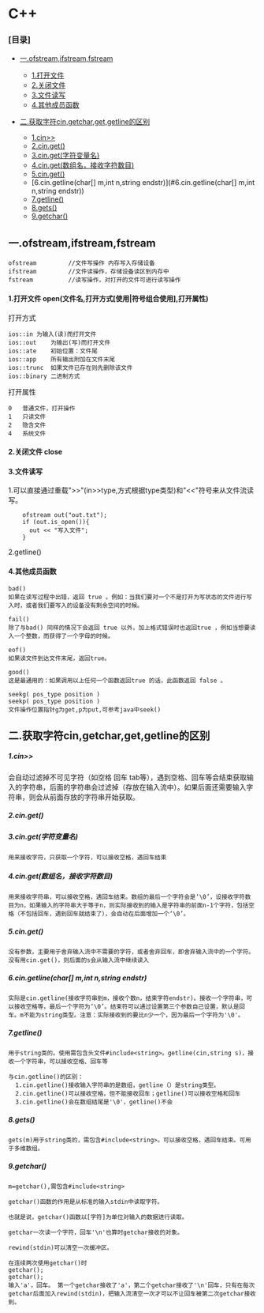 # C++


### [目录]
  * [一.ofstream,ifstream,fstream](#一.ofstream,ifstream,fstream)
    * [1.打开文件](#1.打开文件)
    * [2.关闭文件](#2.关闭文件)
    * [3.文件读写](#3.文件读写)
    * [4.其他成员函数](#4.其他成员函数)

* [二.获取字符cin,getchar,get,getline的区别](#二.C++获取字符cin,getchar,get,getline的区别)
  * [1.cin>>](#1.cin>>)
  * [2.cin.get()](#2.cin.get())
  * [3.cin.get(字符变量名)](#3.cin.get(字符变量名))
  * [4.cin.get(数组名，接收字符数目)](#4.cin.get(数组名，接收字符数目))
  * [5.cin.get()](#5.cin.get())
  * [6.cin.getline(char[] m,int n,string endstr)](#6.cin.getline(char[] m,int n,string endstr))
  * [7.getline()](#7.getline())
  * [8.gets()](#8.gets())
  * [9.getchar()](#9.getchar())

## 一.ofstream,ifstream,fstream

```
ofstream         //文件写操作 内存写入存储设备
ifstream         //文件读操作，存储设备读区到内存中
fstream          //读写操作，对打开的文件可进行读写操作
```

#### 1.打开文件 open(文件名,打开方式[使用|符号组合使用],打开属性)

打开方式
```
ios::in	为输入(读)而打开文件
ios::out	为输出(写)而打开文件
ios::ate	初始位置：文件尾
ios::app	所有输出附加在文件末尾
ios::trunc	如果文件已存在则先删除该文件
ios::binary	二进制方式
```

打开属性
```
0	普通文件，打开操作
1	只读文件
2	隐含文件
4	系统文件
```

#### 2.关闭文件 close

#### 3.文件读写

1.可以直接通过重载">>"(in>>type,方式根据type类型)和"<<"符号来从文件流读写。

```
    ofstream out("out.txt");
    if (out.is_open()){
      out << "写入文件";
    }
```

2.getline()


#### 4.其他成员函数
```
bad()
如果在读写过程中出错，返回 true 。例如：当我们要对一个不是打开为写状态的文件进行写入时，或者我们要写入的设备没有剩余空间的时候。

fail()
除了与bad() 同样的情况下会返回 true 以外，加上格式错误时也返回true ，例如当想要读入一个整数，而获得了一个字母的时候。

eof()
如果读文件到达文件末尾，返回true。

good()
这是最通用的：如果调用以上任何一个函数返回true 的话，此函数返回 false 。

seekg( pos_type position )
seekp( pos_type position )
文件操作位置指针g为get,p为put,可参考java中seek()

```


## 二.获取字符cin,getchar,get,getline的区别

##### 1.cin>>

  会自动过滤掉不可见字符（如空格 回车 tab等），遇到空格、回车等会结束获取输入的字符串，后面的字符串会过滤掉（存放在输入流中）。如果后面还需要输入字符串，则会从前面存放的字符串开始获取。

##### 2.cin.get()

##### 3.cin.get(字符变量名)
    用来接收字符，只获取一个字符，可以接收空格，遇回车结束

##### 4.cin.get(数组名，接收字符数目)
    用来接收字符串，可以接收空格，遇回车结束。数组的最后一个字符会是‘\0’，设接收字符数目为n，如果输入的字符串大于等于n，则实际接收到的输入是字符串的前面n-1个字符，包括空格（不包括回车，遇到回车就结束了），会自动在后面增加一个‘\0’。

##### 5.cin.get()
    没有参数，主要用于舍弃输入流中不需要的字符，或者舍弃回车，即舍弃输入流中的一个字符。没有用cin.get()，则后面的s会从输入流中继续读入

##### 6.cin.getline(char[] m,int n,string endstr)
    实际是cin.getline(接收字符串到m，接收个数n，结束字符endstr)。接收一个字符串，可以接收空格等，最后一个字符为‘\0’。结束符可以通过设置第三个参数自己设置，默认是回车。m不能为string类型。注意：实际接收到的要比n少一个，因为最后一个字符为'\0'。

##### 7.getline()
    用于string类的。使用需包含头文件#include<string>。getline(cin,string s)，接收一个字符串，可以接收空格、回车等
```
与cin.getline()的区别：
  1.cin.getline()接收输入字符串的是数组，getline（）是string类型。
  2.cin.getline()可以接收空格，但不能接收回车；getline()可以接收空格和回车
  3.cin.getline()会在数组结尾是'\0'，getline()不会
```

##### 8.gets()
    gets(m)用于string类的，需包含#include<string>。可以接收空格，遇回车结束。可用于多维数组。


##### 9.getchar()
    m=getchar(),需包含#include<string>

    getchar()函数的作用是从标准的输入stdin中读取字符。

    也就是说，getchar()函数以[字符]为单位对输入的数据进行读取。

    getchar一次读一个字符，回车'\n'也算时getchar接收的对象。

    rewind(stdin)可以清空一次缓冲区。

    在连续两次使用getchar()时
    getchar();
    getchar();
    输入'a'，回车。 第一个getchar接收了'a'，第二个getchar接收了'\n'回车，只有在每次getchar后面加入rewind(stdin)，把输入流清空一次才可以不让回车被第二次getchar接收到。

